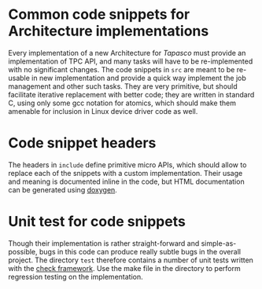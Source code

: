 # Common code snippets for Architecture implementations
Every implementation of a new Architecture for *Tapasco* must provide
an implementation of TPC API, and many tasks will have to be re-implemented with
no significant changes. The code snippets in `src` are meant to be re-usable
in new implementation and provide a quick way implement the job management and
other such tasks. They are very primitive, but should facilitate iterative
replacement with better code; they are written in standard C, using only some
gcc notation for atomics, which should make them amenable for inclusion in 
Linux device driver code as well.

# Code snippet headers
The headers in `include` define primitive micro APIs, which should allow to 
replace each of the snippets with a custom implementation. Their usage and
meaning is documented inline in the code, but HTML documentation can be
generated using [doxygen](http://www.doxygen.org).

# Unit test for code snippets
Though their implementation is rather straight-forward and simple-as-possible,
bugs in this code can produce really subtle bugs in the overall project. The
directory `test` therefore contains a number of unit tests written with the
[check framework](http://check.sourceforge.net). Use the make file in the
directory to perform regression testing on the implementation.

